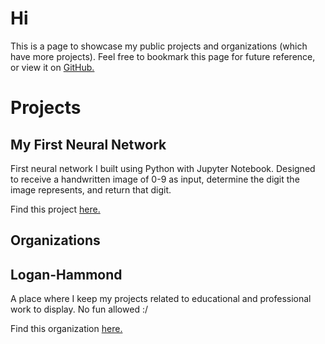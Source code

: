 # Hi

This is a page to showcase my public projects and organizations (which have more projects). Feel free to bookmark this page for future reference, or view it on [GitHub.](https://github.com/d3giigii/d3giigii.github.io)

# Projects

## My First Neural Network

First neural network I built using Python with Jupyter Notebook. Designed to receive a handwritten image of 0-9 as input, determine the digit the image represents, and return that digit.

Find this project [here.](https://github.com/d3giigii/myfirst_neuralnetwork)

## Organizations

## Logan-Hammond

A place where I keep my projects related to educational and professional work to display. No fun allowed :/

Find this organization [here.](https://github.com/Logan-Hammond)
